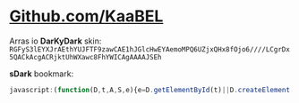<style>@media not (prefers-color-scheme: light) {body{background-color:#000;color:#888;color-scheme:dark;}div.markdown-body .highlight pre,code{background-color:#222;border-radius:0;}div.highlight span.p,div.highlight span.o{color:#fff;}div.highlight span.nx,div.highlight span.nb{color:#9df;}div.highlight span.kd,div.highlight span.k{color:#37b;}div.highlight span.mi,div.highlight span.nx:first-child{color:#bda;}div.highlight span.dl,div.highlight span.s2{color:#c97;}}</style>
[Github.com/KaaBEL](https://github.com/KaaBEL/kaabel.github.io)
===============

Arras io **DarKyDark** skin: `RGFyS3lEYXJrAEthYUJFTF9zawCAE1hJGlcHwEYAemoMPQ6UZjxQHx8fOjo6////LCgrDx5QACkAcgACRjktUhWXawc8FhYWICAgAAAAJSEh`  

**sDark** bookmark:
```js
javascript:(function(D,t,A,S,e){e=D.getElementById(t)||D.createElement("style");for(e.id=t;t=e.childNodes[0];)e.removeChild(t);e[A](D.createTextNode(S));D.head[A](e);console.log(S)})(document,"K-sDark","appendChild","body,td,body.mediawiki div:not(last-child),:not(body.mediawiki) div{background-color:#000!important;background:#000;color:#888;}a{color:#55b;}a:visited{color:#759;}pre{background-color:#345;}");
```
